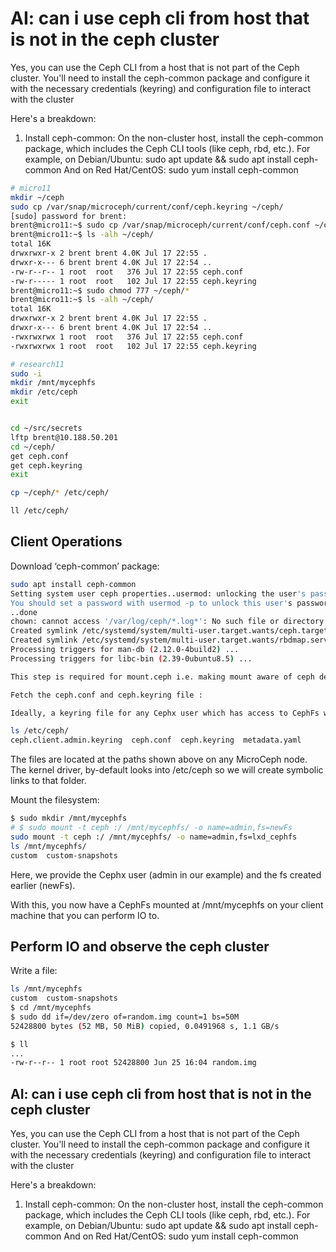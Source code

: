 # AI: can i use ceph cli from host that is not in the ceph cluster

Yes, you can use the Ceph CLI from a host that is not part of the Ceph cluster. You'll need to install the ceph-common package and configure it with the necessary credentials (keyring) and configuration file to interact with the cluster

Here's a breakdown:

1. Install ceph-common:
On the non-cluster host, install the ceph-common package, which includes the Ceph CLI tools (like ceph, rbd, etc.).
For example, on Debian/Ubuntu: sudo apt update && sudo apt install ceph-common
And on Red Hat/CentOS: sudo yum install ceph-common

```bash
# micro11
mkdir ~/ceph
sudo cp /var/snap/microceph/current/conf/ceph.keyring ~/ceph/
[sudo] password for brent: 
brent@micro11:~$ sudo cp /var/snap/microceph/current/conf/ceph.conf ~/ceph/
brent@micro11:~$ ls -alh ~/ceph/
total 16K
drwxrwxr-x 2 brent brent 4.0K Jul 17 22:55 .
drwxr-x--- 6 brent brent 4.0K Jul 17 22:54 ..
-rw-r--r-- 1 root  root   376 Jul 17 22:55 ceph.conf
-rw-r----- 1 root  root   102 Jul 17 22:55 ceph.keyring
brent@micro11:~$ sudo chmod 777 ~/ceph/*
brent@micro11:~$ ls -alh ~/ceph/
total 16K
drwxrwxr-x 2 brent brent 4.0K Jul 17 22:55 .
drwxr-x--- 6 brent brent 4.0K Jul 17 22:54 ..
-rwxrwxrwx 1 root  root   376 Jul 17 22:55 ceph.conf
-rwxrwxrwx 1 root  root   102 Jul 17 22:55 ceph.keyring

# research11
sudo -i
mkdir /mnt/mycephfs
mkdir /etc/ceph
exit


cd ~/src/secrets
lftp brent@10.188.50.201
cd ~/ceph/
get ceph.conf
get ceph.keyring
exit

cp ~/ceph/* /etc/ceph/

ll /etc/ceph/
```

## Client Operations

Download ‘ceph-common’ package:

```bash
sudo apt install ceph-common
Setting system user ceph properties..usermod: unlocking the user's password would result in a passwordless account.
You should set a password with usermod -p to unlock this user's password.
..done
chown: cannot access '/var/log/ceph/*.log*': No such file or directory
Created symlink /etc/systemd/system/multi-user.target.wants/ceph.target → /usr/lib/systemd/system/ceph.target.
Created symlink /etc/systemd/system/multi-user.target.wants/rbdmap.service → /usr/lib/systemd/system/rbdmap.service.
Processing triggers for man-db (2.12.0-4build2) ...
Processing triggers for libc-bin (2.39-0ubuntu8.5) ...

This step is required for mount.ceph i.e. making mount aware of ceph device type.

Fetch the ceph.conf and ceph.keyring file :

Ideally, a keyring file for any Cephx user which has access to CephFs will work. For the sake of simplicity, we are using admin keys in this example.

ls /etc/ceph/
ceph.client.admin.keyring  ceph.conf  ceph.keyring  metadata.yaml
```

The files are located at the paths shown above on any MicroCeph node. The kernel driver, by-default looks into /etc/ceph so we will create symbolic links to that folder.

Mount the filesystem:

```bash
$ sudo mkdir /mnt/mycephfs
# $ sudo mount -t ceph :/ /mnt/mycephfs/ -o name=admin,fs=newFs
sudo mount -t ceph :/ /mnt/mycephfs/ -o name=admin,fs=lxd_cephfs
ls /mnt/mycephfs/
custom  custom-snapshots
```

Here, we provide the Cephx user (admin in our example) and the fs created earlier (newFs).

With this, you now have a CephFs mounted at /mnt/mycephfs on your client machine that you can perform IO to.

## Perform IO and observe the ceph cluster

Write a file:

```bash
ls /mnt/mycephfs
custom  custom-snapshots
$ cd /mnt/mycephfs
$ sudo dd if=/dev/zero of=random.img count=1 bs=50M
52428800 bytes (52 MB, 50 MiB) copied, 0.0491968 s, 1.1 GB/s

$ ll
...
-rw-r--r-- 1 root root 52428800 Jun 25 16:04 random.img
```

## AI: can i use ceph cli from host that is not in the ceph cluster

Yes, you can use the Ceph CLI from a host that is not part of the Ceph cluster. You'll need to install the ceph-common package and configure it with the necessary credentials (keyring) and configuration file to interact with the cluster

Here's a breakdown:

1. Install ceph-common:
On the non-cluster host, install the ceph-common package, which includes the Ceph CLI tools (like ceph, rbd, etc.).
For example, on Debian/Ubuntu: sudo apt update && sudo apt install ceph-common
And on Red Hat/CentOS: sudo yum install ceph-common
